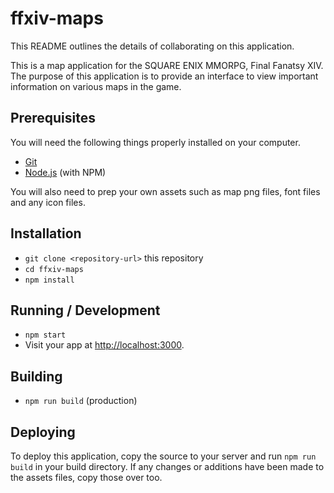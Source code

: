 # ffxiv-maps

This README outlines the details of collaborating on this application.

This is a map application for the SQUARE ENIX MMORPG, Final Fanatsy XIV. The purpose of this application is to provide an interface to view important information on various maps in the game. 

## Prerequisites

You will need the following things properly installed on your computer.

* [Git](http://git-scm.com/)
* [Node.js](http://nodejs.org/) (with NPM)

You will also need to prep your own assets such as map png files, font files and any icon files.


## Installation

* `git clone <repository-url>` this repository
* `cd ffxiv-maps`
* `npm install`


## Running / Development

* `npm start`
* Visit your app at [http://localhost:3000](http://localhost:3000).

## Building

* `npm run build` (production)

## Deploying

To deploy this application, copy the source to your server and run `npm run build` in your build directory. If any changes or additions have been made to the assets files, copy those over too.

